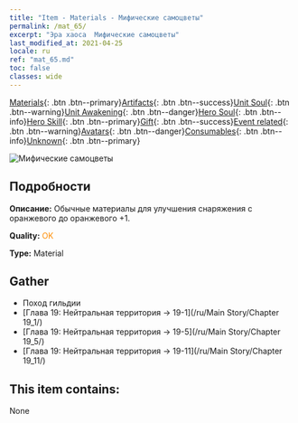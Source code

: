 ```yaml
---
title: "Item - Materials - Мифические самоцветы"
permalink: /mat_65/
excerpt: "Эра хаоса  Мифические самоцветы"
last_modified_at: 2021-04-25
locale: ru
ref: "mat_65.md"
toc: false
classes: wide
---
```

 [Materials](/ItemsRU/){: .btn .btn--primary}[Artifacts](/ItemsRU/Artifacts/){: .btn .btn--success}[Unit Soul](/ItemsRU/UnitSoul/){: .btn .btn--warning}[Unit Awakening](/ItemsRU/UnitAwakening/){: .btn .btn--danger}[Hero Soul](/ItemsRU/HeroSoul/){: .btn .btn--info}[Hero Skill](/ItemsRU/HeroSkill/){: .btn .btn--primary}[Gift](/ItemsRU/Gift/){: .btn .btn--success}[Event related](/ItemsRU/Events/){: .btn .btn--warning}[Avatars](/ItemsRU/Avatars/){: .btn .btn--danger}[Consumables](/ItemsRU/Consumables/){: .btn .btn--info}[Unknown](/ItemsRU/Unknown/){: .btn .btn--primary}

 ![Мифические самоцветы](/images/t/i_cailiao_baoshi3.png)

## Подробности
 **Описание:** Обычные материалы для улучшения снаряжения c оранжевого до оранжевого +1.

 **Quality:** <span style="color: #FF8C00">OK</span>

 **Type:** Material

## Gather

*    Поход гильдии 
*    [Глава 19: Нейтральная территория -> 19-1](/ru/Main Story/Chapter 19_1/) 
*    [Глава 19: Нейтральная территория -> 19-5](/ru/Main Story/Chapter 19_5/) 
*    [Глава 19: Нейтральная территория -> 19-11](/ru/Main Story/Chapter 19_11/) 

## This item contains:

  None

